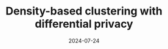 ---
title: " Density-based clustering with differential privacy"
collection: publications
permalink: /publication/paper-15_Density based clustering with differential privacy
date: 2024-07-24
venue: 'Information Sciences'
link: 'https://doi.org/10.1016/j.ins.2024.121211'
paperurl: '/files/paper-15_Density based clustering with differential privacy/paper.pdf'
code: '/files/paper-15_Density based clustering with differential privacy/cite.bib'
citation: 'Fuyu Wu, Mingjing Du<sup>*</sup>, Qiang Zhi. Density-based clustering with differential privacy.&quot; <i>Information Sciences</i>, 2024.'
---